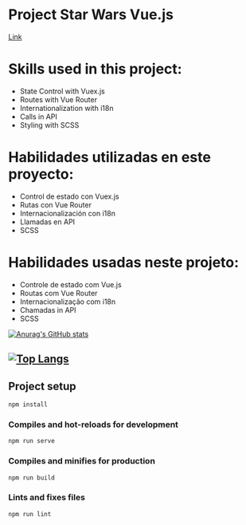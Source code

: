 # Project Star Wars Vue.js

[Link](https://project-starwars-vue.vercel.app/)

# Skills used in this project:

* State Control with Vuex.js
* Routes with Vue Router
* Internationalization with i18n
* Calls in API
* Styling with SCSS

# Habilidades utilizadas en este proyecto:

* Control de estado con Vuex.js
* Rutas con Vue Router
* Internacionalización con i18n
* Llamadas en API
* SCSS

# Habilidades usadas neste projeto:

* Controle de estado com Vue.js
* Routas com Vue Router
* Internacionalização com i18n
* Chamadas in API
* SCSS

[![Anurag's GitHub stats](https://github-readme-stats.vercel.app/api?username=beto-ouverney)](https://github.com/beto-ouverney)

[![Top Langs](https://github-readme-stats.vercel.app/api/top-langs/?username=beto-ouverney&layout=compact)](https://github.com/beto-ouverney)
---

## Project setup
```
npm install
```

### Compiles and hot-reloads for development
```
npm run serve
```

### Compiles and minifies for production
```
npm run build
```

### Lints and fixes files
```
npm run lint
```
